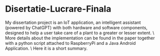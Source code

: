 # Disertatie-Lucrare-Finala

My dissertation project is an IoT application, an intelligent assistant (powered by ChatGPT) with both hardware and software components, designed to help a user take care of a plant to a greater or lesser extent. \\
More details about the implementation can be found in the paper together with a python script attached to RaspberryPi and a Java Android Application. \\
Here it is a short summary.
